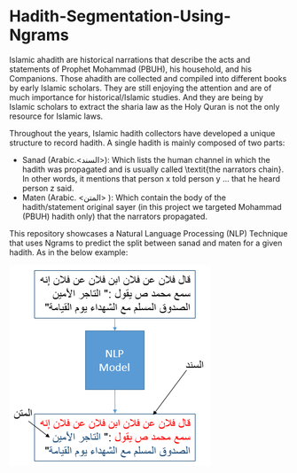 # Hadith-Segmentation-Using-Ngrams

Islamic ahadith are historical narrations that describe the acts and statements of Prophet Mohammad (PBUH), his household, and his Companions. Those ahadith are collected and compiled into different books by early Islamic scholars. They are still enjoying the attention and are of much importance for historical/Islamic studies. And they are being by Islamic scholars to extract the sharia law as the Holy Quran is not the only resource for Islamic laws.

Throughout the years, Islamic hadith collectors have developed a unique structure to record hadith. A single hadith is mainly composed of two parts:

* Sanad (Arabic.\<السند>): Which lists the human channel in which the hadith was propagated and is usually called \textit{the narrators chain}. In other words, it mentions that person x told person y ... that he heard person z said.
* Maten (Arabic. \<المتن> ): Which contain the body of the hadith/statement original sayer (in this project we targeted Mohammad (PBUH) hadith only) that the narrators propagated.

This repository showcases a Natural Language Processing (NLP) Technique that uses Ngrams to predict the split between sanad and maten for a given hadith.
As in the below example:

![image](https://github.com/AhmadM-DL/Hadith-Segmentation-Using-Ngrams/blob/master/resources/images/functionality-description.png?raw=true)



